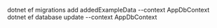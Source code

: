 ﻿dotnet ef migrations add addedExampleData --context AppDbContext
dotnet ef database update --context AppDbContext